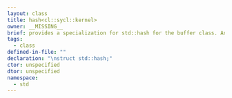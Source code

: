 ```yaml
---
layout: class
title: hash<cl::sycl::kernel>
owner: __MISSING__
brief: provides a specialization for std::hash for the buffer class. An std::hash<std::shared_ptr<...>> object is created and its function call operator is used to hash the contents of the shared_ptr. The returned hash is actually the result of (size_t) object.get_impl().get()
tags:
  - class
defined-in-file: ""
declaration: "\nstruct std::hash;"
ctor: unspecified
dtor: unspecified
namespace:
  - std
---
```

